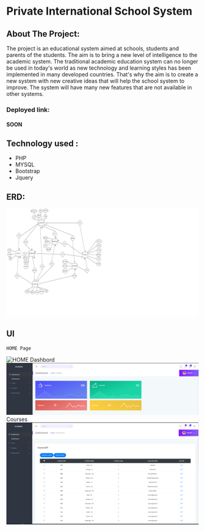 # Private International School System

## About The Project:
The project is an educational system aimed at schools, students and parents of the students. The aim is to bring a new level of intelligence to the academic system. The traditional academic education system can no longer be used in today's world as new technology and learning styles has been implemented in many developed countries. That's why the aim is to create a new system with new creative ideas that will help the school system to improve. The system will have many new features that are not available in other systems.


### Deployed link:
#### SOON






## Technology used :
- PHP 
 - MYSQL
 - Bootstrap
 - Jquery


## ERD:
![ERD](erd.png)

## UI
    HOME Page
![HOME](Home.png)
    Dashbord
![dashbord](adminDashbord.png)
    Courses
![courses](courses.png)